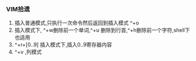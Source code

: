 ### VIM拾遗

1. 插入普通模式,只执行一次命令然后返回到插入模式 ^+o
2. 插入模式下, ^+w删除前一个单词,^+u 删除到行首,^+h删除前一个字符,shell下也适用
3. ^+r+[0..9] 插入模式下,插入0..9寄存器内容
4. ^+v ,列模式
